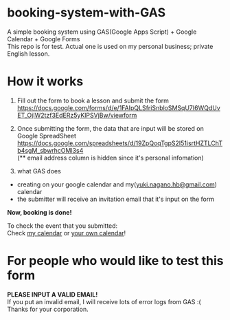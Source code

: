 # booking-system-with-GAS
A simple booking system using GAS(Google Apps Script) + Google Calendar + Google Forms  
This repo is for test. Actual one is used on my personal business; private English lesson.

# How it works
1. Fill out the form to book a lesson and submit the form
https://docs.google.com/forms/d/e/1FAIpQLSfriSnbloSMSqU7I6WQdUvET_OjIW2tzf3EdERz5yKlPSVjBw/viewform

2. Once submitting the form, the data that are input will be stored on Google SpreadSheet
  https://docs.google.com/spreadsheets/d/19ZpQoqTgpS2I51isrtHZTLChTb4sgM_sbwrhcOMl3s4  
  (** email address column is hidden since it's personal infomation)
  
3. what GAS does
  - creating on your google calendar and my(yuki.nagano.hb@gmail.com) calendar
  - the submitter will receive an invitation email that it's input on the form

**Now, booking is done!**  
  
To check the event that you submitted:  
Check [my calendar](https://calendar.google.com/calendar/embed?height=600&amp;wkst=1&amp;bgcolor=%23ffffff&amp;ctz=Asia%2FTokyo&amp;src=azNwNmpoNTBzaDZwY3YwNXNna2hpMjZ0OHNAZ3JvdXAuY2FsZW5kYXIuZ29vZ2xlLmNvbQ&amp;color=%23D81B60&amp;hl=en&amp;mode=MONTH") or [your own calendar](https://calendar.google.com/calendar/u/0/r)!

# For people who would like to test this form 
**PLEASE INPUT A VALID EMAIL!**   
If you put an invalid email, I will receive lots of error logs from GAS :(  
Thanks for your corporation. 
